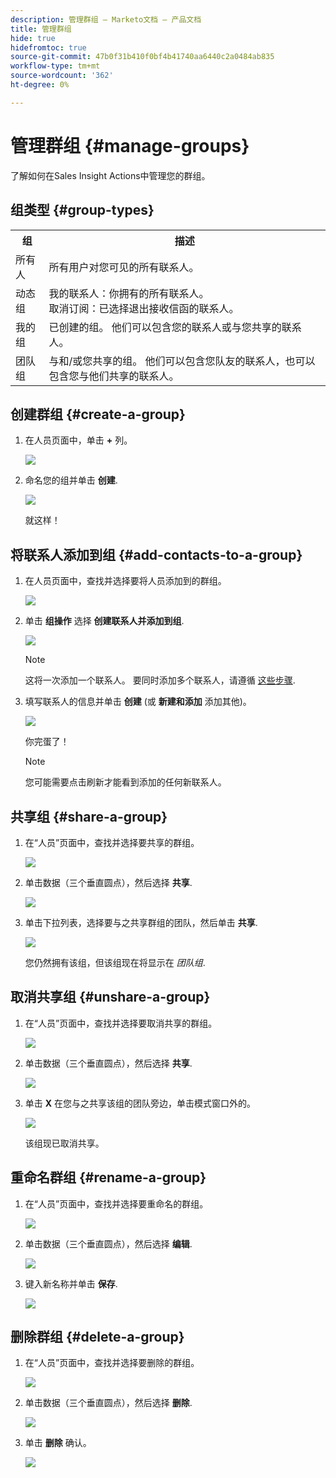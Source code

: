 ```yaml
---
description: 管理群组 — Marketo文档 — 产品文档
title: 管理群组
hide: true
hidefromtoc: true
source-git-commit: 47b0f31b410f0bf4b41740aa6440c2a0484ab835
workflow-type: tm+mt
source-wordcount: '362'
ht-degree: 0%

---
```


# 管理群组 {#manage-groups}

了解如何在Sales Insight Actions中管理您的群组。

## 组类型 {#group-types}

<table> 
 <colgroup> 
  <col> 
  <col> 
 </colgroup> 
 <tbody> 
  <tr> 
   <th>组</th> 
   <th>描述</th> 
  </tr> 
  <tr> 
   <td>所有人</td> 
   <td>所有用户对您可见的所有联系人。</td> 
  </tr> 
  <tr> 
   <td>动态组</td> 
   <td>我的联系人：你拥有的所有联系人。<br>取消订阅：已选择退出接收信函的联系人。</td> 
  </tr> 
  <tr> 
   <td>我的组</td> 
   <td>已创建的组。 他们可以包含您的联系人或与您共享的联系人。</td> 
  </tr> 
  <tr> 
   <td>团队组</td> 
   <td>与和/或您共享的组。 他们可以包含您队友的联系人，也可以包含您与他们共享的联系人。</td> 
  </tr> 
 </tbody> 
</table>

## 创建群组 {#create-a-group}

1. 在人员页面中，单击 **+** 列。

   ![](assets/manage-groups-1.png)

1. 命名您的组并单击 **创建**.

   ![](assets/manage-groups-2.png)

   就这样！

## 将联系人添加到组 {#add-contacts-to-a-group}

1. 在人员页面中，查找并选择要将人员添加到的群组。

   ![](assets/manage-groups-3.png)

1. 单击 **组操作** 选择 **创建联系人并添加到组**.

   ![](assets/manage-groups-4.png)

   >[!NOTE]
   >
   >这将一次添加一个联系人。 要同时添加多个联系人，请遵循 [这些步骤](/help/marketo/product-docs/marketo-sales-insight/actions/people/managing-contacts/import-contacts-via-csv.md).

1. 填写联系人的信息并单击 **创建** (或 **新建和添加** 添加其他)。

   ![](assets/manage-groups-5.png)

   你完蛋了！

   >[!NOTE]
   >
   >您可能需要点击刷新才能看到添加的任何新联系人。

## 共享组 {#share-a-group}

1. 在“人员”页面中，查找并选择要共享的群组。

   ![](assets/manage-groups-6.png)

1. 单击数据（三个垂直圆点），然后选择 **共享**.

   ![](assets/manage-groups-7.png)

1. 单击下拉列表，选择要与之共享群组的团队，然后单击 **共享**.

   ![](assets/manage-groups-8.png)

   您仍然拥有该组，但该组现在将显示在 _团队组_.

## 取消共享组 {#unshare-a-group}

1. 在“人员”页面中，查找并选择要取消共享的群组。

   ![](assets/manage-groups-9.png)

1. 单击数据（三个垂直圆点），然后选择 **共享**.

   ![](assets/manage-groups-10.png)

1. 单击 **X** 在您与之共享该组的团队旁边，单击模式窗口外的。

   ![](assets/manage-groups-11.png)

   该组现已取消共享。

## 重命名群组 {#rename-a-group}

1. 在“人员”页面中，查找并选择要重命名的群组。

   ![](assets/manage-groups-12.png)

1. 单击数据（三个垂直圆点），然后选择 **编辑**.

   ![](assets/manage-groups-13.png)

1. 键入新名称并单击 **保存**.

   ![](assets/manage-groups-14.png)

## 删除群组 {#delete-a-group}

1. 在“人员”页面中，查找并选择要删除的群组。

   ![](assets/manage-groups-15.png)

1. 单击数据（三个垂直圆点），然后选择 **删除**.

   ![](assets/manage-groups-16.png)

1. 单击 **删除** 确认。

   ![](assets/manage-groups-17.png)
